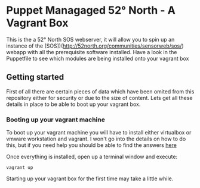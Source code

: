 # Puppet Managaged 52° North  - A Vagrant Box

This is the a 52° North SOS webserver, it will allow you to spin up an instance of the [SOS])(http://52north.org/communities/sensorweb/sos/) webapp with all the prerequisite software installed. Have a look in the Puppetfile to see which modules are being installed onto your vagrant box

## Getting started

First of all there are certain pieces of data which have been omited from this repository either for security or due to the size of content. Lets get all these details in place to be able to boot up your vagrant box.

### Booting up your vagrant machine

To boot up your vagrant machine you will have to install either virtualbox or vmware workstation and vagrant. I won't go into the details on how to do this, but if you need help you should be able to find the answers [here](www.google.com)

Once everything is installed, open up a terminal window and execute: 
    
    vagrant up

Starting up your vagrant box for the first time may take a little while.
